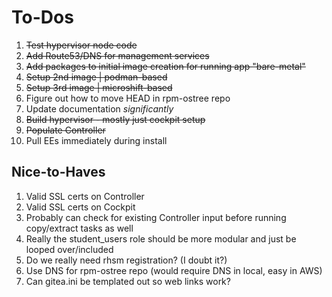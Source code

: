 # To-Dos

1. ~~Test hypervisor node code~~
2. ~~Add Route53/DNS for management services~~
3. ~~Add packages to initial image creation for running app "bare-metal"~~
4. ~~Setup 2nd image | podman-based~~
5. ~~Setup 3rd image | microshift-based~~
6. Figure out how to move HEAD in rpm-ostree repo
7. Update documentation _significantly_
8. ~~Build hypervisor - mostly just cockpit setup~~
9. ~~Populate Controller~~
10. Pull EEs immediately during install

## Nice-to-Haves

1. Valid SSL certs on Controller
2. Valid SSL certs on Cockpit
3. Probably can check for existing Controller input before running copy/extract tasks as well
4. Really the student_users role should be more modular and just be looped over/included
5. Do we really need rhsm registration? (I doubt it?)
6. Use DNS for rpm-ostree repo (would require DNS in local, easy in AWS)
7. Can gitea.ini be templated out so web links work?
